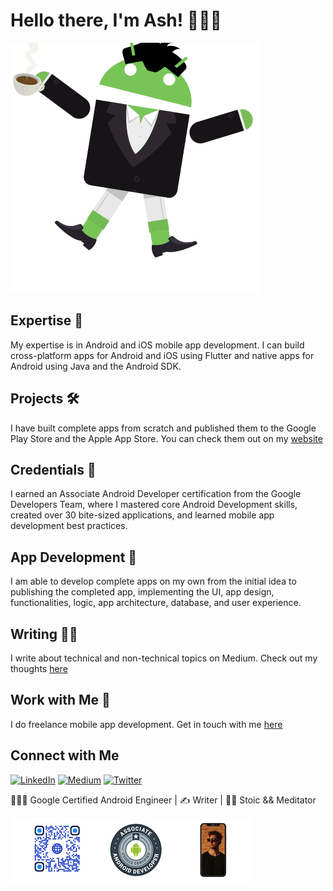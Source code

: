 # Hello there, I'm Ash! 👨🏻‍💻

<img src="https://raw.githubusercontent.com/ashtonjonesdev/ashtonjonesdev/master/androidify.gif">

## Expertise 🧠
My expertise is in Android and iOS mobile app development. I can build cross-platform apps for Android and iOS using Flutter and native apps for Android using Java and the Android SDK.

## Projects 🛠
I have built complete apps from scratch and published them to the Google Play Store and the Apple App Store. You can check them out on my [website](ashtonjones.dev/projects)

## Credentials 🔖
I earned an Associate Android Developer certification from the Google Developers Team, where I mastered core Android Development skills, created over 30 bite-sized applications, and learned mobile app development best practices.

## App Development 📱
I am able to develop complete apps on my own from the initial idea to publishing the completed app, implementing the UI, app design, functionalities, logic, app architecture, database, and user experience.

## Writing ✍🏼
I write about technical and non-technical topics on Medium. Check out my thoughts [here](https://medium.com/@TJgrapes)

## Work with Me 👥
I do freelance mobile app development. Get in touch with me [here](ashtonjones.dev/consulting)

## Connect with Me
<p><a href="https://www.linkedin.com/in/tjgrapes" target="_blank"><img alt="LinkedIn" src="https://img.shields.io/badge/linkedin-%230077B5.svg?&style=for-the-badge&logo=linkedin&logoColor=white" /></a> <a href="https://medium.com/@TJgrapes" target="_blank"><img alt="Medium" src="https://img.shields.io/badge/medium-%2312100E.svg?&style=for-the-badge&logo=medium&logoColor=white" /></a> <a href="https://twitter.com/TJgrapes" target="_blank"><img alt="Twitter" src="https://img.shields.io/badge/twitter-%231DA1F2.svg?&style=for-the-badge&logo=twitter&logoColor=white" /></a> 
</p>




👨🏻‍💻 Google Certified Android Engineer |
✍ Writer |
🧘‍♂️ Stoic && Meditator


<img src="https://raw.githubusercontent.com/ashtonjonesdev/ashtonjonesdev/master/medium_outro.png">

